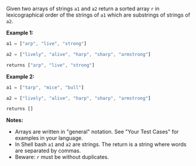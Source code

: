 Given two arrays of strings `a1` and `a2` return a sorted array `r` in lexicographical order of the strings of `a1` which are substrings of strings of `a2`.

**Example 1:**
```javascript
a1 = ["arp", "live", "strong"]

a2 = ["lively", "alive", "harp", "sharp", "armstrong"]

returns ["arp", "live", "strong"]
```

**Example 2:**
```javascript
a1 = ["tarp", "mice", "bull"]

a2 = ["lively", "alive", "harp", "sharp", "armstrong"]

returns []
```

**Notes:**
- Arrays are written in "general" notation. See "Your Test Cases" for examples in your language.
- In Shell bash `a1` and `a2` are strings. The return is a string where words are separated by commas.
- Beware: `r` must be without duplicates.
